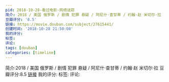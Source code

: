 ```yaml
---
pid: 2018-10-28-看过电影-网络谜踪
简介: 2018 / 美国 俄罗斯 / 剧情 犯罪 悬疑 / 阿尼什·查甘蒂 / 约翰·赵 米切尔·拉
豆瓣评分: '8.5'
链接: https://movie.douban.com/subject/27615441/
创建时间: '2018-10-28 21:50:08'
我的评分:
标签:
评论:
tags: [douban]
categories: [timeline]
---
```

简介:2018 / 美国 俄罗斯 / 剧情 犯罪 悬疑 / 阿尼什·查甘蒂 / 约翰·赵 米切尔·拉
豆瓣评分:8.5
[链接](https://movie.douban.com/subject/27615441/)
我的评分:
标签:
评论:
